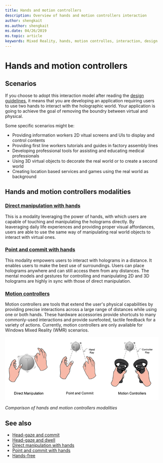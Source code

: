 ```yaml
---
title: Hands and motion controllers
description: Overview of hands and motion controllers interaction
author: shengkait
ms.author: shengkait
ms.date: 04/26/2019
ms.topic: article
keywords: Mixed Reality, hands, motion controlles, interaction, design
---
```


# Hands and motion controllers
## Scenarios
If you choose to adopt this interaction model after reading the [design guidelines](interaction-fundamentals.md), it means that you are developing an application requiring users to use two hands to interact with the holographic world. Your application is going to achieve the goal of removing the boundry between virtual and physical.

Some specific scenarios might be:
* Providing information workers 2D vitual screens and UIs to display and control contents
* Providing first line workers tutorials and guides in factory assembly lines
* Developing professional tools for assisting and educating medical professionals  
* Using 3D virtual objects to decorate the real world or to create a second world 
* Creating location based services and games using the real world as background

## Hands and motion controllers modalities
### [Direct manipulation with hands](direct-manipulation.md)
This is a modality leveraging the power of hands, with which users are capable of touching and manipulating the holograms directly. By leaveraging daily life experiences and providing proper visual affordances, users are able to use the same way of manipulating real world objects to interact with virtual ones.   

### [Point and commit with hands](point-and-commit.md)
This modality empowers users to interact with holograms in a distance. It enables users to make the best use of surroundings. Users can place holograms anywhere and can still access them from any distances. The mental models and gestures for controlling and manipulating 2D and 3D holograms are highly in sync with those of direct manipulation.

### [Motion controllers](motion-controllers.md)
Motion controllers are tools that extend the user's physical capabilities by providing precise interactions across a large range of distances while using one or both hands. These hardware accessories provide shortcuts to many commonly-used interactions and provide surefooted, tactile feedback for a variety of actions. Currently, motion controllers are only available for Windows Mixed Reality (WMR) scenarios. 

![Comparison of hands and motion controllers modalities](images/Hands-and-controllers-720px.jpg)<br>

*Comparison of hands and motion controllers modalities*

## See also
* [Head-gaze and commit](gaze-and-commit.md)
* [Head-gaze and dwell](gaze-and-dwell.md)
* [Direct manipulation with hands](direct-manipulation.md)
* [Point and commit with hands](point-and-commit.md)
* [Hands-free](hands-free.md)
